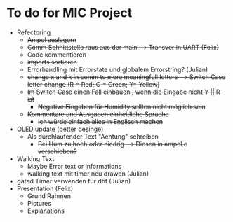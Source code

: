 # To do for MIC Project

* Refectoring
  * ~~Ampel auslagern~~
  * ~~Comm Schnittstelle raus aus der main --> Transver in UART (Felix)~~
  * ~~Code kommentieren~~
  * ~~imports sortieren~~
  * Errorhandling mit Errorstate und globalem Errorstring? (Julian)
  * ~~change x and k in comm to more meaningfull letters --> Switch Case letter change (R = Red; G = Green; Y= Yellow)~~
  * ~~Im Switch Case einen Fall einbauen , wenn die Eingabe nicht Y || R ist~~
    * ~~Negative Eingaben für Humidity sollten nicht möglich sein~~
  * ~~Kommentare und Ausgaben einheitliche Sprache~~
    * ~~Ich würde einfach alles in Englisch machen~~
* OLED update (better desinge)
  * ~~Als durchlaufender Text "Achtung" schreiben~~
    * ~~Bei Hum zu hoch oder niedrig --> Diesen in ampel.c verschieben?~~
* Walking Text
  * Maybe Error text or informations
  * walking text mit timer neu drawen (Julian)
* gated Timer verwenden für dht (Julian)
* Presentation (Felix)
  * Grund Rahmen
  * Pictures
  * Explanations
